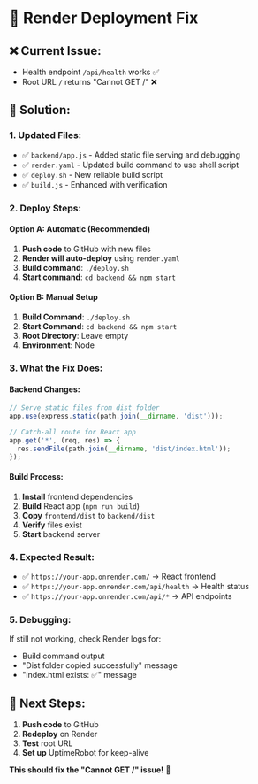 # 🚀 Render Deployment Fix

## ❌ **Current Issue:**
- Health endpoint `/api/health` works ✅
- Root URL `/` returns "Cannot GET /" ❌

## 🔧 **Solution:**

### **1. Updated Files:**
- ✅ `backend/app.js` - Added static file serving and debugging
- ✅ `render.yaml` - Updated build command to use shell script
- ✅ `deploy.sh` - New reliable build script
- ✅ `build.js` - Enhanced with verification

### **2. Deploy Steps:**

#### **Option A: Automatic (Recommended)**
1. **Push code** to GitHub with new files
2. **Render will auto-deploy** using `render.yaml`
3. **Build command**: `./deploy.sh`
4. **Start command**: `cd backend && npm start`

#### **Option B: Manual Setup**
1. **Build Command**: `./deploy.sh`
2. **Start Command**: `cd backend && npm start`
3. **Root Directory**: Leave empty
4. **Environment**: Node

### **3. What the Fix Does:**

#### **Backend Changes:**
```javascript
// Serve static files from dist folder
app.use(express.static(path.join(__dirname, 'dist')));

// Catch-all route for React app
app.get('*', (req, res) => {
  res.sendFile(path.join(__dirname, 'dist/index.html'));
});
```

#### **Build Process:**
1. **Install** frontend dependencies
2. **Build** React app (`npm run build`)
3. **Copy** `frontend/dist` to `backend/dist`
4. **Verify** files exist
5. **Start** backend server

### **4. Expected Result:**
- ✅ `https://your-app.onrender.com/` → React frontend
- ✅ `https://your-app.onrender.com/api/health` → Health status
- ✅ `https://your-app.onrender.com/api/*` → API endpoints

### **5. Debugging:**
If still not working, check Render logs for:
- Build command output
- "Dist folder copied successfully" message
- "index.html exists: ✅" message

## 🎯 **Next Steps:**
1. **Push code** to GitHub
2. **Redeploy** on Render
3. **Test** root URL
4. **Set up** UptimeRobot for keep-alive

**This should fix the "Cannot GET /" issue!** 🚀 